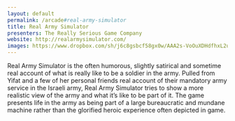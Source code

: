 ```yaml
---
layout: default
permalink: /arcade#real-army-simulator
title: Real Army Simulator
presenters: The Really Serious Game Company 
website: http://realarmysimulator.com/
images: https://www.dropbox.com/sh/j6c8gsbcf58gx0w/AAA2s-VoOuXDHdfhxL2udkYva?dl=0
---
```

Real Army Simulator is the often humorous, slightly satirical and sometime real account of what is really like to be a soldier in the army. Pulled from Yifat and a few of her personal friends real account of their mandatory army service in the Israeli army, Real Army Simulator tries to show a more realistic view of the army and what it’s like to be part of it. The game presents life in the army as being part of a large bureaucratic and mundane machine rather than the glorified heroic experience often depicted in game. 
